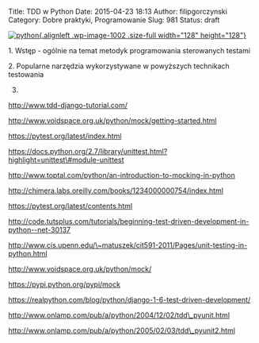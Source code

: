 Title: TDD w Python
Date: 2015-04-23 18:13
Author: filipgorczynski
Category: Dobre praktyki, Programowanie
Slug: 981
Status: draft

[![python](https://filipgorczynski.files.wordpress.com/2015/04/python1.png){.alignleft .wp-image-1002 .size-full width="128" height="128"}](https://filipgorczynski.files.wordpress.com/2015/04/python1.png)

1\. Wstęp - ogólnie na temat metodyk programowania sterowanych testami

2\. Popularne narzędzia wykorzystywane w powyższych technikach testowania

3.

http://www.tdd-django-tutorial.com/

http://www.voidspace.org.uk/python/mock/getting-started.html

https://pytest.org/latest/index.html

https://docs.python.org/2.7/library/unittest.html?highlight=unittest\#module-unittest

http://www.toptal.com/python/an-introduction-to-mocking-in-python

http://chimera.labs.oreilly.com/books/1234000000754/index.html

https://pytest.org/latest/contents.html

http://code.tutsplus.com/tutorials/beginning-test-driven-development-in-python--net-30137

http://www.cis.upenn.edu/\~matuszek/cit591-2011/Pages/unit-testing-in-python.html

http://www.voidspace.org.uk/python/mock/

https://pypi.python.org/pypi/mock

https://realpython.com/blog/python/django-1-6-test-driven-development/

http://www.onlamp.com/pub/a/python/2004/12/02/tdd\_pyunit.html

http://www.onlamp.com/pub/a/python/2005/02/03/tdd\_pyunit2.html
